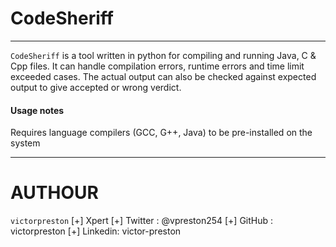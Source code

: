 # CodeSheriff

---
`CodeSheriff` is a tool written in python for compiling and running Java, C &amp; Cpp files. 
It can handle compilation errors, runtime errors and time limit exceeded cases.
The actual output can also be checked against expected output to give accepted or wrong verdict.


#### Usage notes

Requires language compilers (GCC, G++, Java) to be pre-installed on the system



---
AUTHOUR
=======
`victorpreston`	[+] Xpert
		[+] Twitter : @vpreston254
		[+] GitHub  : victorpreston
		[+] Linkedin: victor-preston

